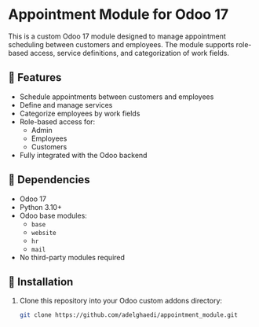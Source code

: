 # Appointment Module for Odoo 17

This is a custom Odoo 17 module designed to manage appointment scheduling between customers and employees. The module supports role-based access, service definitions, and categorization of work fields.

## 🔧 Features

- Schedule appointments between customers and employees
- Define and manage services
- Categorize employees by work fields
- Role-based access for:
  - Admin
  - Employees
  - Customers
- Fully integrated with the Odoo backend

## 🧩 Dependencies

- Odoo 17
- Python 3.10+
- Odoo base modules:
  - `base`
  - `website`
  - `hr`
  - `mail`
- No third-party modules required

## 🚀 Installation

1. Clone this repository into your Odoo custom addons directory:
   ```bash
   git clone https://github.com/adelghaedi/appointment_module.git
